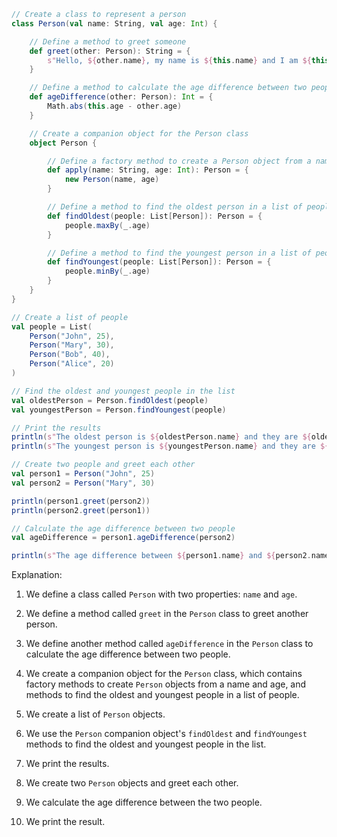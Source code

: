 ```scala
// Create a class to represent a person
class Person(val name: String, val age: Int) {

    // Define a method to greet someone
    def greet(other: Person): String = {
        s"Hello, ${other.name}, my name is ${this.name} and I am ${this.age} years old."
    }

    // Define a method to calculate the age difference between two people
    def ageDifference(other: Person): Int = {
        Math.abs(this.age - other.age)
    }

    // Create a companion object for the Person class
    object Person {

        // Define a factory method to create a Person object from a name and age
        def apply(name: String, age: Int): Person = {
            new Person(name, age)
        }

        // Define a method to find the oldest person in a list of people
        def findOldest(people: List[Person]): Person = {
            people.maxBy(_.age)
        }

        // Define a method to find the youngest person in a list of people
        def findYoungest(people: List[Person]): Person = {
            people.minBy(_.age)
        }
    }
}

// Create a list of people
val people = List(
    Person("John", 25),
    Person("Mary", 30),
    Person("Bob", 40),
    Person("Alice", 20)
)

// Find the oldest and youngest people in the list
val oldestPerson = Person.findOldest(people)
val youngestPerson = Person.findYoungest(people)

// Print the results
println(s"The oldest person is ${oldestPerson.name} and they are ${oldestPerson.age} years old.")
println(s"The youngest person is ${youngestPerson.name} and they are ${youngestPerson.age} years old.")

// Create two people and greet each other
val person1 = Person("John", 25)
val person2 = Person("Mary", 30)

println(person1.greet(person2))
println(person2.greet(person1))

// Calculate the age difference between two people
val ageDifference = person1.ageDifference(person2)

println(s"The age difference between ${person1.name} and ${person2.name} is ${ageDifference} years.")
```

Explanation:

1. We define a class called `Person` with two properties: `name` and `age`.

2. We define a method called `greet` in the `Person` class to greet another person.

3. We define another method called `ageDifference` in the `Person` class to calculate the age difference between two people.

4. We create a companion object for the `Person` class, which contains factory methods to create `Person` objects from a name and age, and methods to find the oldest and youngest people in a list of people.

5. We create a list of `Person` objects.

6. We use the `Person` companion object's `findOldest` and `findYoungest` methods to find the oldest and youngest people in the list.

7. We print the results.

8. We create two `Person` objects and greet each other.

9. We calculate the age difference between the two people.

10. We print the result.